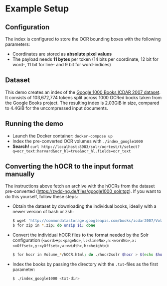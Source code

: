 # Example Setup

## Configuration
The index is configured to store the OCR bounding boxes with the following parameters:

- Coordinates are stored as **absolute pixel values**
- The payload needs **11 bytes** per token
  (14 bits per coordinate, 12 bit for word-, 11 bit for line- and 9 bit for word-indices)


## Dataset
This demo creates an index of the [Google 1000 Books ICDAR 2007 dataset](http://commondatastorage.googleapis.com/books/icdar2007/README.txt).
It consists of 103,672,774 tokens split across 1000 OCRed books taken from the Google Books project.
The resulting index is 2.03GiB in size, compared to 4.4GiB for the uncompressed input documents.


## Running the demo
- Launch the Docker container: `docker-compose up`
- Index the pre-converted OCR volumes with `./index_google1000`
- **Search!** `curl http://localhost:8983/solr/ocrtest/t/select?q=ocr_text:harvard&ocr_hl=true&ocr_hl.fields=ocr_text`


## Converting the hOCR to the input format manually
The instructions above fetch an archive with the hOCRs from the dataset pre-converted
(https://zvdd-ng.de/files/google1000_solr.tgz). If you want to do this yourself, follow these steps:

- Obtain the dataset by downloading the individual books, ideally with a newer version of bash or zsh:
  ```sh
  $ wget 'http://commondatastorage.googleapis.com/books/icdar2007/Volume_{0000..0999}.zip'
  $ for zip in *.zip; do unzip $i; done
  ```
- Convert the individual hOCR files to the format needed by the Solr configuration
  (`<word>☛p:<pageNo>,l:<lineNo>,n:<wordNo>,x:<xOffset>,y:<yOffset>,w:<width>,h:<height>`):
  ```sh
  $ for hocr in Volume_*/hOCR.html; do ./hocr2solr $hocr > $(echo $hocr |sed 's/.html/.txt'); done
  ```
- Index the books by passing the directory with the `.txt`-files as the first parameter:
  ```sh
  $ ./index_google1000 <txt-dir>
  ```
